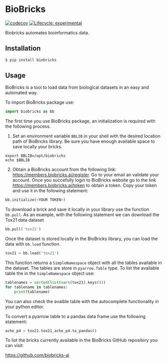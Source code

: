 # BioBricks
<!-- badges: start -->
[![codecov](https://codecov.io/gh/biobricks-ai/biobricks/branch/master/graph/badge.svg?token=J041MF0JKG)](https://codecov.io/gh/biobricks-ai/biobricks-r)
[![Lifecycle: experimental](https://img.shields.io/badge/lifecycle-experimental-orange.svg)](https://lifecycle.r-lib.org/articles/stages.html#experimental)
<!-- badges: end -->

Biobricks automates bioinformatics data.

## Installation

```bash
$ pip install biobricks
```

## Usage

BioBricks is a tool to load data from biological datasets in an easy and
automated way.

To import BioBricks package use:

```python
import biobricks as bb
```

The first time you use BioBricks package, an initialization is required with the following process. 
1.  Set an environment variable `BBLIB` in your shell with the desired location path of BioBricks library. Be sure you have enough available space to save locally your bricks. 

```shell
export BBLIB=/opt/biobricks
echo $BBLIB
```

2.  Obtain a BioBricks account from the following link: https://members.biobricks.ai/register. Go to your email an validate your account. Once you succefully login to BioBricks website go to the link https://members.biobricks.ai/token to obtain a token. Copy your token and use it in the following statement:

```python
bb.initialize(<YOUR TOKEN>)
```

To download a brick and save it locally in your library use the function `bb.pull`. As an example, with the following statement we can download the Tox21 data dataset 

```python
bb.pull('tox21')
```

Once the dataset is stored locally in the BioBricks library, you can load the data with `bb.load` function.

```python
tox21 = bb.load('tox21')
```

This function returns a `SimpleNamespace` object with all the tables available in the dataset. The tables are store in `pyarrow.Table` type. To list the available table the in the `SimpleNamespace` object use:

```python
tablenames = sorted(list(vars(tox21).keys()))
for tablename in tablenames:
    print(tablename)
```

You can also check the avaible table with the autocomplete functionality in your python editor.

To convert a pyarrow table to a pandas data frame use the following statement:

```python
ache_p4 = tox21.tox21_ache_p4.to_pandas()
```

To list the bricks currently available in the BioBricks GitHub
repository you can visit:

https://github.com/biobricks-ai
